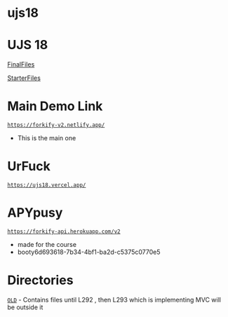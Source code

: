 # ujs18

<!-- <img src="./IMG/x.gif" width="200%"> -->

# UJS 18

[FinalFiles](https://github.com/jonasschmedtmann/complete-javascript-course/tree/master/18-forkify/final)

[StarterFiles](https://github.com/jonasschmedtmann/complete-javascript-course/tree/master/18-forkify/starter)

# Main Demo Link

[`https://forkify-v2.netlify.app/`](https://forkify-v2.netlify.app/)

- This is the main one

# UrFuck

[`https://ujs18.vercel.app/`](https://ujs18.vercel.app/)

# APYpusy

[`https://forkify-api.herokuapp.com/v2`](https://forkify-api.herokuapp.com/v2)

- made for the course
- booty6d693618-7b34-4bf1-ba2d-c5375c0770e5

# Directories

[`OLD`](./OLD/) - Contains files until L292 , then L293 which is implementing MVC will be outside it
